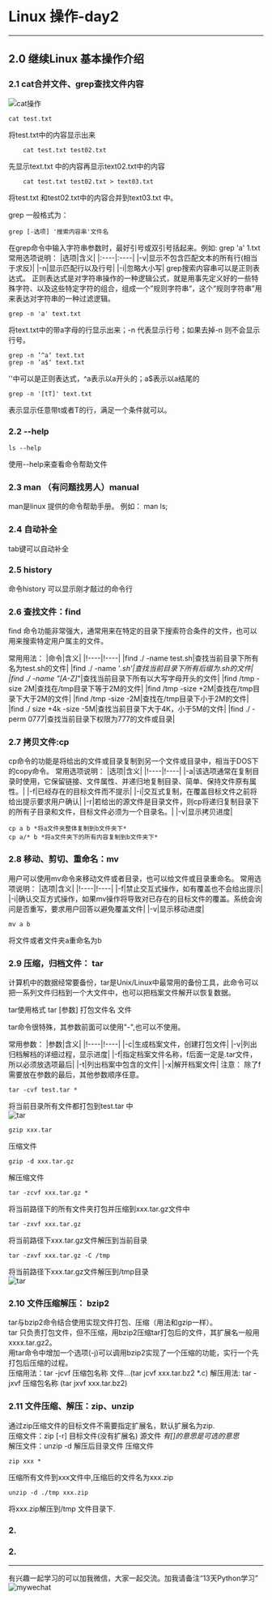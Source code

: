 # Linux 操作-day2
***
## 2.0 继续Linux 基本操作介绍

### 2.1 cat合并文件、grep查找文件内容
![cat操作](images/day2-1.jpg)
```
cat test.txt 
```
将test.txt中的内容显示出来
```
    cat test.txt test02.txt
```
先显示text.txt 中的内容再显示text02.txt中的内容
```
    cat test.txt test02.txt > text03.txt
```
将test.txt 和test02.txt中的内容合并到text03.txt 中。

grep 一般格式为：
```
grep [-选项] '搜索内容串'文件名
```
在grep命令中输入字符串参数时，最好引号或双引号括起来。例如: grep 'a' 1.txt
常用选项说明：
|选项|含义|
|:----|:----|
|-v|显示不包含匹配文本的所有行(相当于求反)|
|-n|显示匹配行以及行号|
|-i|忽略大小写|
grep搜索内容串可以是正则表达式。
正则表达式是对字符串操作的一种逻辑公式，就是用事先定义好的一些特殊字符、以及这些特定字符的组合，组成一个”规则字符串“，这个“规则字符串”用来表达对字符串的一种过滤逻辑。

```
grep -n 'a' text.txt
```
将text.txt中的带a字母的行显示出来；-n 代表显示行号；如果去掉-n 则不会显示行号。
```
grep -n ’^a‘ text.txt
grep -n ’a$‘ text.txt
```
''中可以是正则表达式，^a表示以a开头的；a$表示以a结尾的
```
grep -n '[tT]' text.txt
```
表示显示任意带t或者T的行，满足一个条件就可以。


### 2.2 --help
```
ls --help
```
使用--help来查看命令帮助文件

### 2.3 man （有问题找男人）manual
man是linux 提供的命令帮助手册。
例如： man ls;


### 2.4 自动补全
tab键可以自动补全

### 2.5 history
命令history 可以显示刚才敲过的命令行

### 2.6 查找文件：find
find 命令功能非常强大，通常用来在特定的目录下搜索符合条件的文件，也可以用来搜索特定用户属主的文件。

常用用法：
|命令|含义|
|!----|!----|
|find ./ -name test.sh|查找当前目录下所有名为test.sh的文件|
|find ./ -name '*.sh'|查找当前目录下所有后缀为.sh的文件|
|find ./ -name "[A-Z]*"|查找当前目录下所有以大写字母开头的文件|
|find /tmp -size 2M|查找在/tmp目录下等于2M的文件|
|find /tmp -size +2M|查找在/tmp目录下大于2M的文件|
|find /tmp -size -2M|查找在/tmp目录下小于2M的文件|
|find ./ size +4k -size -5M|查找当前目录下大于4K，小于5M的文件|
|find ./ -perm 0777|查找当前目录下权限为777的文件或目录|


### 2.7 拷贝文件:cp
cp命令的功能是将给出的文件或目录复制到另一个文件或目录中，相当于DOS下的copy命令。
常用选项说明：
|选项|含义|
|!----|!----|
|-a|该选项通常在复制目录时使用，它保留链接、文件属性、并递归地复制目录、简单、保持文件原有属性。|
|-f|已经存在的目标文件而不提示|
|-i|交互式复制，在覆盖目标文件之前将给出提示要求用户确认|
|-r|若给出的源文件是目录文件，则cp将递归复制目录下的所有子目录和文件，目标文件必须为一个目录名。|
|-v|显示拷贝进度|

```
cp a b *将a文件夹整体复制到b文件夹下*
cp a/* b *将a文件夹下的所有内容复制到b文件夹下*
```

### 2.8 移动、剪切、重命名：mv
用户可以使用mv命令来移动文件或者目录，也可以给文件或目录重命名。
常用选项说明：
|选项|含义|
|!----|!----|
|-f|禁止交互式操作，如有覆盖也不会给出提示|
|-i|确认交互方式操作，如果mv操作将导致对已存在的目标文件的覆盖。系统会询问是否重写，要求用户回答以避免覆盖文件|
|-v|显示移动进度|

```
mv a b  
```
将文件或者文件夹a重命名为b


### 2.9 压缩，归档文件： tar
计算机中的数据经常要备份，tar是Unix/Linux中最常用的备份工具，此命令可以把一系列文件归档到一个大文件中，也可以把档案文件解开以恢复数据。

tar使用格式 tar [参数] 打包文件名 文件

tar命令很特殊，其参数前面可以使用"-",也可以不使用。

常用参数：
|参数|含义|
|!----|!----|
|-c|生成档案文件，创建打包文件|
|-v|列出归档解档的详细过程，显示进度|
|-f|指定档案文件名称，f后面一定是.tar文件，所以必须放选项最后|
|-t|列出档案中包含的文件|
|-x|解开档案文件|
注意： 除了f需要放在参数的最后，其他参数顺序任意。

```
tar -cvf test.tar *
```
将当前目录所有文件都打包到test.tar 中  
![tar](images/day2-2.jpg)

```
gzip xxx.tar
```
压缩文件  
```
gzip -d xxx.tar.gz
```
解压缩文件  
```
tar -zcvf xxx.tar.gz *
```
将当前路径下的所有文件夹打包并压缩到xxx.tar.gz文件中  
```
tar -zxvf xxx.tar.gz 
```
将当前路径下xxx.tar.gz文件解压到当前目录
```
tar -zxvf xxx.tar.gz -C /tmp
```
将当前路径下xxx.tar.gz文件解压到/tmp目录  
![tar](images/day2-3.jpg)

### 2.10 文件压缩解压： bzip2
tar与bzip2命令结合使用实现文件打包、压缩（用法和gzip一样）。  
tar 只负责打包文件，但不压缩，用bzip2压缩tar打包后的文件，其扩展名一般用xxxx.tar.gz2。  
用tar命令中增加一个选项(-j)可以调用bzip2实现了一个压缩的功能，实行一个先打包后压缩的过程。  
压缩用法：tar -jcvf 压缩包名称 文件...(tar jcvf xxx.tar.bz2 *.c)
解压用法: tar -jxvf 压缩包名称 (tar jxvf xxx.tar.bz2)  

### 2.11  文件压缩、解压：zip、unzip
通过zip压缩文件的目标文件不需要指定扩展名，默认扩展名为zip.  
压缩文件：zip [-r] 目标文件(没有扩展名) 源文件  *有[]的意思是可选的意思*  
解压文件：unzip -d 解压后目录文件 压缩文件
```
zip xxx *
```
压缩所有文件到xxx文件中,压缩后的文件名为xxx.zip  
```
unzip -d ./tmp xxx.zip
```
将xxx.zip解压到/tmp 文件目录下.  

### 2.


### 2.



***
有兴趣一起学习的可以加我微信，大家一起交流。加我请备注“13天Python学习”
![mywechat](https://github.com/i4leader/python-learning-notes/blob/master/images/mywechat.jpeg)
